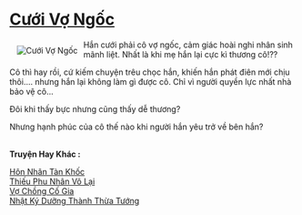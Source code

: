 <a href="https://utruyen.com/truyen/cuoi-vo-ngoc/19410/" title="Cưới Vợ Ngốc"><h1>Cưới Vợ Ngốc</h1></a><div style="display:table"><img align="right" style="float: left; padding: 10px;" src="https://utruyen.com/images/story/200x260/cuoi-vo-ngoc.jpg" alt="Cưới Vợ Ngốc">Hắn cưới phải cô vợ ngốc, cảm giác hoài nghi nhân sinh mãnh liệt. Nhất là khi mẹ hắn lại cực kì thương cô!??<p></p>Cô thì hay rồi, cứ kiếm chuyện trêu chọc hắn, khiến hắn phát điên mới chịu thôi.... nhưng hắn lại không làm gì được cô. Chỉ vì người quyền lực nhất nhà bảo vệ cô...<p></p>Đôi khi thấy bực nhưng cũng thấy dễ thương?<p></p>Nhưng hạnh phúc của cô thế nào khi người hắn yêu trở về bên hắn?</div><p><br><b>Truyện Hay Khác :</b></p><a href="https://utruyen.com/truyen/hon-nhan-tan-khoc/17035/" alt="Hôn Nhân Tàn Khốc">Hôn Nhân Tàn Khốc</a><br/><a href="https://github.com/quanluxury/ngontinhhot/tree/master/truyenhay/17434/" alt="Thiếu Phu Nhân Vô Lại">Thiếu Phu Nhân Vô Lại</a><br/><a href="https://github.com/quanluxury/ngontinhhot/tree/master/truyenhay/19121/" alt="Vợ Chồng Cố Gia">Vợ Chồng Cố Gia</a><br/><a href="https://github.com/quanluxury/ngontinhhot/tree/master/truyenhay/19302/" alt="Nhật Ký Dưỡng Thành Thừa Tướng">Nhật Ký Dưỡng Thành Thừa Tướng</a><br/>